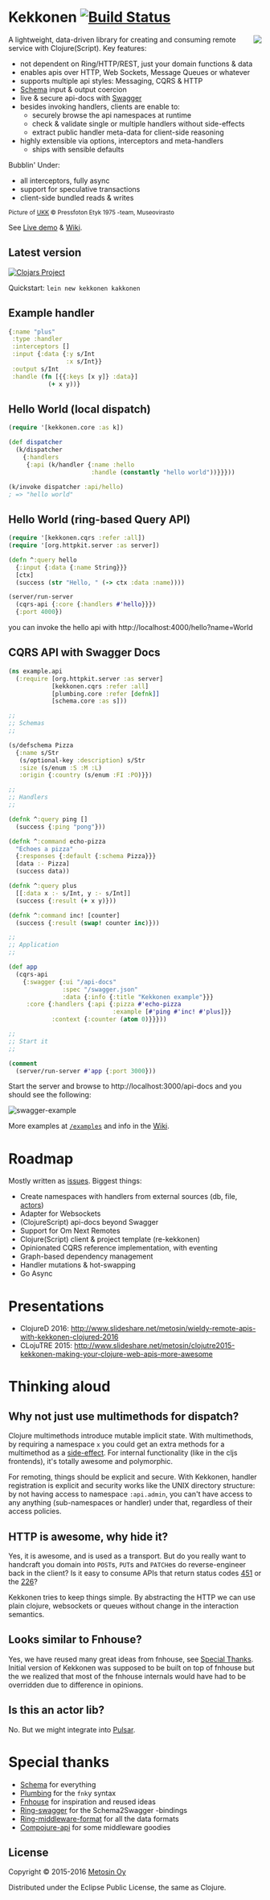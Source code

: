 # Kekkonen [![Build Status](https://travis-ci.org/metosin/kekkonen.svg?branch=master)](https://travis-ci.org/metosin/kekkonen)

<img src="https://raw.githubusercontent.com/wiki/metosin/kekkonen/kekkonen.png" align="right"/>

A&nbsp;lightweight, data-driven library for creating and consuming remote service with Clojure(Script). Key features:
* not dependent on Ring/HTTP/REST, just your domain functions & data
* enables apis over HTTP, Web Sockets, Message Queues or whatever
* supports multiple api styles: Messaging, CQRS & HTTP
* [Schema](https://github.com/Prismatic/schema) input & output coercion
* live & secure api-docs with [Swagger](http://swagger.io/)
* besides invoking handlers, clients are enable to:
  * securely browse the api namespaces at runtime
  * check & validate single or multiple handlers without side-effects
  * extract public handler meta-data for client-side reasoning
* highly extensible via options, interceptors and meta-handlers
  * ships with sensible defaults

Bubblin' Under:
* all interceptors, fully async
* support for speculative transactions
* client-side bundled reads & writes

<sub>Picture of [UKK](https://en.wikipedia.org/wiki/Urho_Kekkonen) © Pressfoton Etyk 1975 -team, Museovirasto</sub>

See [Live demo](https://kekkonen.herokuapp.com/) & [Wiki](https://github.com/metosin/kekkonen/wiki).

## Latest version

[![Clojars Project](http://clojars.org/metosin/kekkonen/latest-version.svg)](http://clojars.org/metosin/kekkonen)

Quickstart: `lein new kekkonen kakkonen`

## Example handler

```clj
{:name "plus"
 :type :handler
 :interceptors []
 :input {:data {:y s/Int
                :x s/Int}}
 :output s/Int
 :handle (fn [{{:keys [x y]} :data}]
           (+ x y))}
```

## Hello World (local dispatch)

```clj
(require '[kekkonen.core :as k])

(def dispatcher
  (k/dispatcher
    {:handlers
     {:api (k/handler {:name :hello
                       :handle (constantly "hello world"))}}}))

(k/invoke dispatcher :api/hello)
; => "hello world"
```

## Hello World (ring-based Query API)

```clj
(require '[kekkonen.cqrs :refer :all])
(require '[org.httpkit.server :as server])

(defn ^:query hello
  {:input {:data {:name String}}}
  [ctx]
  (success (str "Hello, " (-> ctx :data :name))))

(server/run-server
  (cqrs-api {:core {:handlers #'hello}}})
  {:port 4000})
```

you can invoke the hello api with http://localhost:4000/hello?name=World

## CQRS API with Swagger Docs

```clj
(ns example.api
  (:require [org.httpkit.server :as server]
            [kekkonen.cqrs :refer :all]
            [plumbing.core :refer [defnk]]
            [schema.core :as s]))

;;
;; Schemas
;;

(s/defschema Pizza
  {:name s/Str
   (s/optional-key :description) s/Str
   :size (s/enum :S :M :L)
   :origin {:country (s/enum :FI :PO)}})

;;
;; Handlers
;;

(defnk ^:query ping []
  (success {:ping "pong"}))

(defnk ^:command echo-pizza
  "Echoes a pizza"
  {:responses {:default {:schema Pizza}}}
  [data :- Pizza]
  (success data))

(defnk ^:query plus
  [[:data x :- s/Int, y :- s/Int]]
  (success {:result (+ x y)}))

(defnk ^:command inc! [counter]
  (success {:result (swap! counter inc)}))

;;
;; Application
;;

(def app
  (cqrs-api
    {:swagger {:ui "/api-docs"
               :spec "/swagger.json"
               :data {:info {:title "Kekkonen example"}}}
     :core {:handlers {:api {:pizza #'echo-pizza
                             :example [#'ping #'inc! #'plus]}}
            :context {:counter (atom 0)}}}))

;;
;; Start it
;;

(comment
  (server/run-server #'app {:port 3000}))
```

Start the server and browse to http://localhost:3000/api-docs and you should see the following:

![swagger-example](https://raw.githubusercontent.com/wiki/metosin/kekkonen/swagger-example.png)

More examples at [`/examples`](https://github.com/metosin/kekkonen/tree/master/examples) and
info in the [Wiki](https://github.com/metosin/kekkonen/wiki/Basics).

# Roadmap

Mostly written as [issues](https://github.com/metosin/kekkonen/issues). Biggest things:

* Create namespaces with handlers from external sources (db, file, [actors](https://github.com/puniverse/pulsar))
* Adapter for Websockets
* (ClojureScript) api-docs beyond Swagger
* Support for Om Next Remotes
* Clojure(Script) client & project template (re-kekkonen)
* Opinionated CQRS reference implementation, with eventing
* Graph-based dependency management
* Handler mutations & hot-swapping
* Go Async

# Presentations

* ClojureD 2016: http://www.slideshare.net/metosin/wieldy-remote-apis-with-kekkonen-clojured-2016
* CLojuTRE 2015: http://www.slideshare.net/metosin/clojutre2015-kekkonen-making-your-clojure-web-apis-more-awesome

# Thinking aloud

## Why not just use multimethods for dispatch?

Clojure multimethods introduce mutable implicit state. With multimethods, by requiring a namespace `x` you
could get an extra methods for a multimethod as a [side-effect](https://github.com/clojure/clojure/blob/bc186508ab98514780efbbddb002bf6fd2938aee/src/jvm/clojure/lang/MultiFn.java#L58-L68).
For internal functionality (like in the cljs frontends), it's totally awesome and polymorphic.

For remoting, things should be explicit and secure. With Kekkonen, handler registration is explicit and security
works like the UNIX directory structure: by not having access to namespace `:api.admin`, you can't have access
to any anything (sub-namespaces or handler) under that, regardless of their access policies.

## HTTP is awesome, why hide it?

Yes, it is awesome, and is used as a transport. But do you really want to handcraft you domain into `POST`s, `PUT`s
and `PATCH`es do reverse-engineer back in the client? Is it easy to consume APIs that return status codes
[451](https://github.com/metosin/ring-http-response/blob/fe13051fd89ce073b04b855dcff18a0ce8d07190/dev/user.clj#L57)
or the [226](https://github.com/metosin/ring-http-response/blob/fe13051fd89ce073b04b855dcff18a0ce8d07190/dev/user.clj#L19)?

Kekkonen tries to keep things simple. By abstracting the HTTP we can use plain clojure, websockets or queues without
change in the interaction semantics.

## Looks similar to Fnhouse?

Yes, we have reused many great ideas from fnhouse, see [Special Thanks](#special-thanks). Initial version of Kekkonen
was supposed to be built on top of fnhouse but the we realized that most of the fnhouse internals would have had to be
overridden due to difference in opinions.

## Is this an actor lib?

No. But we might integrate into [Pulsar](https://github.com/puniverse/pulsar).

# Special thanks

- [Schema](https://github.com/Prismatic/schema) for everything
- [Plumbing](https://github.com/Prismatic/plumbing) for the `fnk`y syntax
- [Fnhouse](https://github.com/Prismatic/fnhouse) for inspiration and reused ideas
- [Ring-swagger](https://github.com/metosin/ring-swagger) for the Schema2Swagger -bindings
- [Ring-middleware-format](https://github.com/ngrunwald/ring-middleware-format) for all the data formats
- [Compojure-api](https://github.com/metosin/compojure-api) for some middleware goodies

## License

Copyright © 2015-2016 [Metosin Oy](http://www.metosin.fi)

Distributed under the Eclipse Public License, the same as Clojure.
